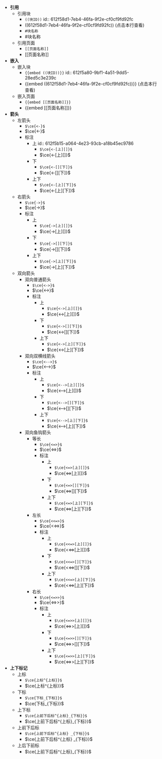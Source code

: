 - **引用**
	- 引用块
		- `((块ID))`
		  id:: 612f58d1-7eb4-46fa-9f2e-cf0cf9fd92fc
		- ((612f58d1-7eb4-46fa-9f2e-cf0cf9fd92fc)) (点击本行查看)
		- `#块名称`
		- #块名称
	- 引用页面
		- `[[页面名称]]`
		- [[页面名称]]
- **嵌入**
	- 嵌入块
		- `{{embed ((块ID))}}`
		  id:: 612f5a80-9bf1-4a51-9dd5-28ed5c3e239c
		- {{embed ((612f58d1-7eb4-46fa-9f2e-cf0cf9fd92fc))}} (点击本行查看)
	- 嵌入页面
		- `{{embed [[页面名称]]}}`
		- {{embed [[页面名称]]}}
- **箭头**
	- 左箭头
		- `$\ce{<-}$`
		- $\ce{<-}$
		- 标注
			- 上
			  id:: 612f5b15-a064-4e23-93cb-a18b45ec9786
				- `$\ce{<-[上][]}$`
				- $\ce{<-[上][]}$
			- 下
				- `$\ce{<-[][下]}$`
				- $\ce{<-[][下]}$
			- 上下
				- `$\ce{<-[上][下]}$`
				- $\ce{<-[上][下]}$
	- 右箭头
		- `$\ce{->}$`
		- $\ce{->}$
		- 标注
			- 上
				- `$\ce{->[上][]}$`
				- $\ce{->[上][]}$
			- 下
				- `$\ce{->[][下]}$`
				- $\ce{->[][下]}$
			- 上下
				- `$\ce{->[上][下]}$`
				- $\ce{->[上][下]}$
	- 双向箭头
		- 双向普通箭头
			- `$\ce{<->}$`
			- $\ce{<->}$
			- 标注
				- 上
					- `$\ce{<->[上][]}$`
					- $\ce{<->[上][]}$
				- 下
					- `$\ce{<->[][下]}$`
					- $\ce{<->[][下]}$
				- 上下
					- `$\ce{<->[上][下]}$`
					- $\ce{<->[上][下]}$
		- 双向双横线箭头
			- `$\ce{<-->}$`
			- $\ce{<-->}$
			- 标注
				- 上
					- `$\ce{<-->[上][]}$`
					- $\ce{<-->[上][]}$
				- 下
					- `$\ce{<-->[][下]}$`
					- $\ce{<-->[][下]}$
				- 上下
					- `$\ce{<-->[上][下]}$`
					- $\ce{<-->[上][下]}$
		- 双向鱼钩箭头
			- 等长
				- `$\ce{<=>}$`
				- $\ce{<=>}$
				- 标注
					- 上
						- `$\ce{<=>[上][]}$`
						- $\ce{<=>[上][]}$
					- 下
						- `$\ce{<=>[][下]}$`
						- $\ce{<=>[][下]}$
					- 上下
						- `$\ce{<=>[上][下]}$`
						- $\ce{<=>[上][下]}$
			- 左长
				- `$\ce{<<=>}$`
				- $\ce{<<=>}$
				- 标注
					- 上
						- `$\ce{<<=>[上][]}$`
						- $\ce{<<=>[上][]}$
					- 下
						- `$\ce{<<=>[][下]}$`
						- $\ce{<<=>[][下]}$
					- 上下
						- `$\ce{<<=>[上][下]}$`
						- $\ce{<<=>[上][下]}$
			- 右长
				- `$\ce{<=>>}$`
				- $\ce{<=>>}$
				- 标注
					- 上
						- `$\ce{<=>>[上][]}$`
						- $\ce{<=>>[上][]}$
					- 下
						- `$\ce{<=>>[][下]}$`
						- $\ce{<=>>[][下]}$
					- 上下
						- `$\ce{<=>>[上][下]}$`
						- $\ce{<=>>[上][下]}$
- **上下标记**
	- 上标
		- `$\ce{上标^{上标}}$`
		- $\ce{上标^{上标}}$
	- 下标
		- `$\ce{下标_{下标}}$`
		- $\ce{下标_{下标}}$
	- 上下标
		- `$\ce{上前下后标^{上标}_{下标}}$`
		- $\ce{上前下后标^{上标}_{下标}}$
	- 上前下后标
		- `$\ce{上前下后标^{上标} _{下标}}$`
		- $\ce{上前下后标^{上标} _{下标}}$
	- 上后下前标
		- $\ce{上前下后标^{上标}_{下标}}$